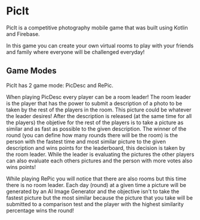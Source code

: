 # PicIt

PicIt is a competitive photography mobile game that was built using Kotlin and Firebase.

In this game you can create your own virtual rooms to play with your friends and family where everyone will be challenged everyday!

## Game Modes

PicIt has 2 game mode: PicDesc and RePic.

When playing PicDesc every player can be a room leader! The room leader is the player that has the power to submit a description of a photo to be taken by the rest of the players in the room. This picture could be whatever the leader desires! After the description is released (at the same time for all the players) the objetive for the rest of the players is to take a picture as similar and as fast as possible to the given description.
The winner of the round (you can define how many rounds there will be the room) is the person with the fastest time and most similar picture to the given description and wins points for the leaderboard, this decision is taken by the room leader. While the leader is evaluating the pictures the other players can also evaluate each others pictures and the person with more votes also wins points!

While playing RePic you will notice that there are also rooms but this time there is no room leader. Each day (round) at a given time a picture will be generated by an AI Image Generator and the objective isn't to take the fastest picture but the most similar because the picture that you take will be submitted to a comparison test and the player with the highest similarity percentage wins the round!
